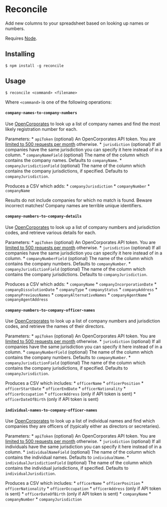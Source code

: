 Reconcile
=========

Add new columns to your spreadsheet based on looking up names or numbers.

Requires [Node](http://nodejs.org/).


Installing
----------

    $ npm install -g reconcile


Usage
-----

    $ reconcile <command> <filename>

Where `<command>` is one of the following operations:


#### `company-names-to-company-numbers`

Use [OpenCorporates](https://opencorporates.com/) to look up a list of company names and find the most likely registration number for each.

Parameters:
    * `apiToken` (optional) An OpenCorporates API token. You are [limited to 500 requests per month](https://api.opencorporates.com/documentation/API-Reference#usage_limits) otherwise.
    * `jurisdiction` (optional) If all companies have the same jurisdiction you can specify it here instead of in a column.
    * `companyNameField` (optional) The name of the column which contains the company names. Defaults to `companyName`.
    * `companyJurisdictionField` (optional) The name of the column which contains the company jurisdictions, if specified. Defaults to `companyJurisdiction`.

Produces a CSV which adds:
    * `companyJurisdiction`
    * `companyNumber`
    * `companyName`

Results do not include companies for which no match is found. Beware incorrect matches! Company names are terrible unique identifiers.


#### `company-numbers-to-company-details`

Use [OpenCorporates](https://opencorporates.com/) to look up a list of company numbers and jurisdiction codes, and retrieve various details for each.

Parameters:
    * `apiToken` (optional) An OpenCorporates API token. You are [limited to 500 requests per month](https://api.opencorporates.com/documentation/API-Reference#usage_limits) otherwise.
    * `jurisdiction` (optional) If all companies have the same jurisdiction you can specify it here instead of in a column.
    * `companyNumberField` (optional) The name of the column which contains the company numbers. Defaults to `companyNumber`.
    * `companyJurisdictionField` (optional) The name of the column which contains the company jurisdictions. Defaults to `companyJurisdiction`.

Produces a CSV which adds:
    * `companyName`
    * `companyIncorporationDate`
    * `companyDissolutionDate`
    * `companyType`
    * `companyStatus`
    * `companyAddress`
    * `companyPreviousNames`
    * `companyAlternativeNames`
    * `companyAgentName`
    * `companyAgentAddress`


#### `company-numbers-to-company-officer-names`

Use [OpenCorporates](https://opencorporates.com/) to look up a list of company numbers and jurisdiction codes, and retrieve the names of their directors.

Parameters:
    * `apiToken` (optional) An OpenCorporates API token. You are [limited to 500 requests per month](https://api.opencorporates.com/documentation/API-Reference#usage_limits) otherwise.
    * `jurisdiction` (optional) If all companies have the same jurisdiction you can specify it here instead of in a column.
    * `companyNumberField` (optional) The name of the column which contains the company numbers. Defaults to `companyNumber`.
    * `companyJurisdictionField` (optional) The name of the column which contains the company jurisdictions, if specified. Defaults to `companyJurisdiction`.

Produces a CSV which includes:
    * `officerName`
    * `officerPosition`
    * `officerStartDate`
    * `officerEndDate`
    * `officerNationality`
    * `officerOccupation`
    * `officerAddress` (only if API token is sent)
    * `officerDateOfBirth` (only if API token is sent)


#### `individual-names-to-company-officer-names`

Use [OpenCorporates](https://opencorporates.com/) to look up a list of individual names and find which companies they are officers of (typically either as directors or secretaries).

Parameters:
    * `apiToken` (optional) An OpenCorporates API token. You are [limited to 500 requests per month](https://api.opencorporates.com/documentation/API-Reference#usage_limits) otherwise.
    * `jurisdiction` (optional) If all individuals have the same jurisdiction you can specify it here instead of in a column.
    * `individualNameField` (optional) The name of the column which contains the individual names. Defaults to `individualName`.
    * `individualJurisdictionField` (optional) The name of the column which contains the individual jurisdictions, if specified. Defaults to `individualJurisdiction`.

Produces a CSV which includes:
    * `officerName`
    * `officerPosition`
    * `officerNationality`
    * `officerOccupation`
    * `officerAddress` (only if API token is sent)
    * `officerDateOfBirth` (only if API token is sent)
    * `companyName`
    * `companyNumber`
    * `companyJurisdiction`
